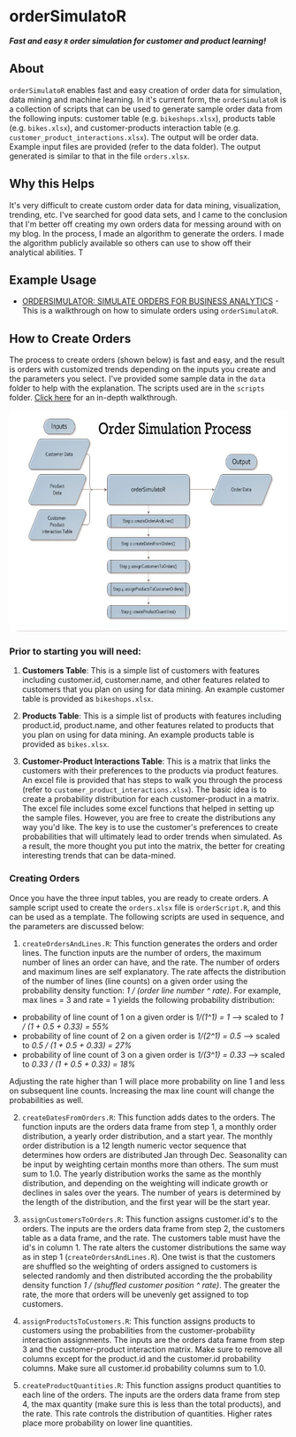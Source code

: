 # orderSimulatoR

___Fast and easy `R` order simulation for customer and product learning!___

## About

`orderSimulatoR` enables fast and easy creation of order data for simulation, data mining and machine learning. In it's current form, the `orderSimulatoR` is a collection of scripts that can be used to generate sample order data from the following inputs: customer table (e.g. `bikeshops.xlsx`), products table (e.g. `bikes.xlsx`), and customer-products interaction table (e.g. `customer_product_interactions.xlsx`). The output will be order data. Example input files are provided (refer to the data folder). The output generated is similar to that in the file `orders.xlsx`.

## Why this Helps

It's very difficult to create custom order data for data mining, visualization, trending, etc. I've searched for good data sets, and I came to the conclusion that I'm better off creating my own orders data for messing around with on my blog. In the process, I made an algorithm to generate the orders. I made the algorithm publicly available so others can use to show off their analytical abilities. T

## Example Usage

* [ORDERSIMULATOR: SIMULATE ORDERS FOR BUSINESS ANALYTICS](http://www.mattdancho.com/business/2016/07/12/orderSimulatoR.html) - This is a walkthrough on how to simulate orders using `orderSimulatoR`.

## How to Create Orders

The process to create orders (shown below) is fast and easy, and the result is orders with customized trends depending on the inputs you create and the parameters you select. I've provided some sample data in the `data` folder to help with the explanation. The scripts used are in the `scripts` folder. [Click here](http://www.mattdancho.com/business/2016/07/12/orderSimulatoR.html) for an in-depth walkthrough.

<!-- ![Order Simulation Process](/figures/OrderSimProcess.jpg =500x500)  -->

<img src="/figures/OrderSimProcess.jpg" alt="Order Simulation Process" width="600" height="400" vertical-align="center"/>

### Prior to starting you will need:

1. __Customers Table__: This is a simple list of customers with features including customer.id, customer.name, and other features related to customers that you plan on using for data mining. An example customer table is provided as `bikeshops.xlsx`.

2. __Products Table__: This is a simple list of products with features including product.id, product.name, and other features related to products that you plan on using for data mining. An example products table is provided as `bikes.xlsx`.

3. __Customer-Product Interactions Table__: This is a matrix that links the customers with their preferences to the products via product features. An excel file is provided that has steps to walk you through the process (refer to `customer_product_interactions.xlsx`). The basic idea is to create a probability distribution for each customer-product in a matrix. The excel file includes some excel functions that helped in setting up the sample files. However, you are free to create the distributions any way you'd like. The key is to use the customer's preferences to create probabilities that will ultimately lead to order trends when simulated. As a result, the more thought you put into the matrix, the better for creating interesting trends that can be data-mined.

### Creating Orders

Once you have the three input tables, you are ready to create orders. A sample script used to create the `orders.xlsx` file is `orderScript.R`, and this can be used as a template. The following scripts are used in sequence, and the parameters are discussed below:

1. `createOrdersAndLines.R`: This function generates the orders and order lines. The function inputs are the number of orders, the maximum number of lines an order can have, and the rate. The number of orders and maximum lines are self explanatory. The rate affects the distribution of the number of lines (line counts) on a given order using the probability density function: _1 / (order line number ^ rate)_. For example, max lines = 3 and rate = 1 yields the following probability distribution:

 * probability of line count of 1 on a given order is _1/(1^1) = 1_ --> scaled to _1 / (1 + 0.5 + 0.33) = 55%_
 * probability of line count of 2 on a given order is  _1/(2^1) = 0.5_ --> scaled to _0.5 / (1 + 0.5 + 0.33) = 27%_
 * probability of line count of 3 on a given order is _1/(3^1) = 0.33_ --> scaled to _0.33 / (1 + 0.5 + 0.33) = 18%_

 Adjusting the rate higher than 1 will place more probability on line 1 and less on subsequent line counts. Increasing the max line count will change the probabilities as well.

2. `createDatesFromOrders.R`: This function adds dates to the orders. The function inputs are the orders data frame from step 1, a monthly order distribution, a yearly order distribution, and a start year. The monthly order distribution is a 12 length numeric vector sequence that determines how orders are distributed Jan through Dec. Seasonality can be input by weighting certain months more than others. The sum must sum to 1.0. The yearly distribution works the same as the monthly distribution, and depending on the weighting will indicate growth or declines in sales over the years. The number of years is determined by the length of the distribution, and the first year will be the start year.

3. `assignCustomersToOrders.R`: This function assigns customer.id's to the orders. The inputs are the orders data frame from step 2, the customers table as a data frame, and the rate. The customers table must have the id's in column 1. The rate alters the customer distributions the same way as in step 1 (`createOrdersAndLines.R`). One twist is that the customers are shuffled so the weighting of orders assigned to customers is selected randomly and then distributed according the the probability density function _1 / (shuffled customer position ^ rate)_. The greater the rate, the more that orders will be unevenly get assigned to top customers.

4. `assignProductsToCustomers.R`: This function assigns products to customers using the probabilities from the customer-probability interaction assignments. The inputs are the orders data frame from step 3 and the customer-product interaction matrix. Make sure to remove all columns except for the product.id and the customer.id probability columns. Make sure all customer.id probability columns sum to 1.0.

5. `createProductQuantities.R`: This function assigns product quantities to each line of the orders. The inputs are the orders data frame from step 4, the max quantity (make sure this is less than the total products), and the rate. This rate controls the distribution of quantities. Higher rates place more probability on lower line quantities.

